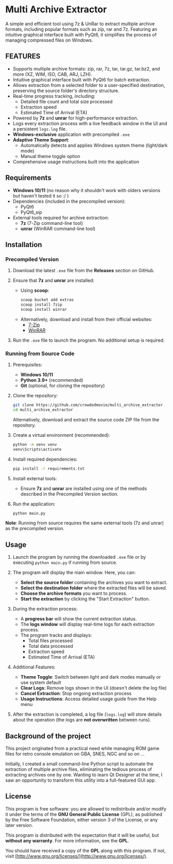 # Multi Archive Extractor

A simple and efficient tool using 7z & UnRar to extract multiple archive formats, including popular formats such as zip, rar and 7z. Featuring an intuitive graphical interface built with PyQt6, it simplifies the process of managing compressed files on Windows.


## FEATURES

- Supports multiple archive formats: zip, rar, 7z, tar, tar.gz, tar.bz2, and more (XZ, WIM, ISO, CAB, ARJ, LZH).
- Intuitive graphical interface built with PyQt6 for batch extraction.
- Allows extraction from a selected folder to a user-specified destination, preserving the source folder's directory structure.
- Real-time progress tracking, including:
  - Detailed file count and total size processed
  - Extraction speed
  - Estimated Time of Arrival (ETA)
- Powered by **7z** and **unrar** for high-performance extraction.
- Logs every extraction process with a live feedback window in the UI and a persistent `logs.log` file.
- **Windows-exclusive** application with precompiled `.exe`
- **Adaptive Theme Support**:
  - Automatically detects and applies Windows system theme (light/dark mode)
  - Manual theme toggle option
- Comprehensive usage instructions built into the application

## Requirements

- **Windows 10/11** (no reason why it shouldn't work with olders versions but haven't tested it so :/ )
- Dependencies (included in the precompiled version):
  - PyQt6
  - PyQt6_sip
- External tools required for archive extraction:
  - **7z** (7-Zip command-line tool)
  - **unrar** (WinRAR command-line tool)

## Installation

### Precompiled Version

1. Download the latest `.exe` file from the **Releases** section on GitHub.

2. Ensure that **7z** and **unrar** are installed:

   - Using **scoop**:
     ```bash
     scoop bucket add extras
     scoop install 7zip
     scoop install winrar
     ```
   - Alternatively, download and install from their official websites:
     - [7-Zip](https://www.7-zip.org/download.html)
     - [WinRAR](https://www.win-rar.com/download.html)

3. Run the `.exe` file to launch the program. No additional setup is required.

### Running from Source Code

1. Prerequisites:
   - **Windows 10/11**
   - **Python 3.9+** (recommended)
   - **Git** (optional, for cloning the repository)

2. Clone the repository:
   ```bash
   git clone https://github.com/crowdedmovie/multi_archive_extractor
   cd multi_archive_extractor
   ```
   
   Alternatively, download and extract the source code ZIP file from the repository.

3. Create a virtual environment (recommended):
   ```bash
   python -m venv venv
   venv\Scripts\activate
   ```

4. Install required dependencies:
   ```bash
   pip install -r requirements.txt
   ```

5. Install external tools:
   - Ensure **7z** and **unrar** are installed using one of the methods described in the Precompiled Version section.

6. Run the application:
   ```bash
   python main.py
   ```

**Note**: Running from source requires the same external tools (7z and unrar) as the precompiled version.

## Usage

1. Launch the program by running the downloaded `.exe` file or by executing `python main.py` if running from source.

2. The program will display the main window. Here, you can:
   - **Select the source folder** containing the archives you want to extract.
   - **Select the destination folder** where the extracted files will be saved.
   - **Choose the archive formats** you want to process.
   - **Start the extraction** by clicking the "Start Extraction" button.

3. During the extraction process:
   - A **progress bar** will show the current extraction status.
   - The **logs window** will display real-time logs for each extraction process.
   - The program tracks and displays:
     - Total files processed
     - Total data processed
     - Extraction speed
     - Estimated Time of Arrival (ETA)

4. Additional Features:
   - **Theme Toggle**: Switch between light and dark modes manually or use system default
   - **Clear Logs**: Remove logs shown in the UI (doesn't delete the log file)
   - **Cancel Extraction**: Stop ongoing extraction process
   - **Usage Instructions**: Access detailed usage guide from the Help menu

5. After the extraction is completed, a log file (`logs.log`) will store details about the operation (the logs are **not overwritten** between runs).

## Background of the project

This project originated from a practical need while managing ROM game files for retro console emulation on GBA, SNES, NGC and so on ...

Initially, I created a small command-line Python script to automate the extraction of multiple archive files, eliminating the tedious process of extracting archives one by one. Wanting to learn Qt Designer at the time, I saw an opportunity to transform this utility into a full-featured GUI app.

    
## License

This program is free software: you are allowed to redistribute and/or modify it under the terms of the **GNU General Public License** (GPL), as published by the Free Software Foundation, either version 3 of the License, or any later version.

This program is distributed with the expectation that it will be useful, but **without any warranty**. For more information, see the **GPL**.

You should have received a copy of the **GPL** along with this program. If not, visit [http://www.gnu.org/licenses/](http://www.gnu.org/licenses/).
